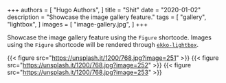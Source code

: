 +++
authors = [
    "Hugo Authors",
]
title = "Shit"
date = "2020-01-02"
description = "Showcase the image gallery feature."
tags = [
    "gallery",
    "lightbox",
]
images = [
    "image-gallery.jpg",
]
+++

Showcase the image gallery feature using the `Figure` shortcode. Images using the `Figure` shortcode will be rendered through [`ekko-lightbox`](https://ashleydw.github.io/lightbox/).
<!--more-->

{{< figure src="https://unsplash.it/1200/768.jpg?image=251" >}}
{{< figure src="https://unsplash.it/1200/768.jpg?image=252" >}}
{{< figure src="https://unsplash.it/1200/768.jpg?image=253" >}}

